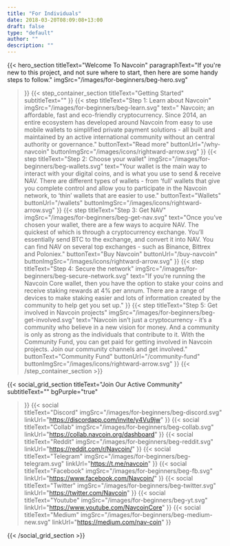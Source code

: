 ```yaml
---
title: "For Individuals"
date: 2018-03-20T08:09:08+13:00
draft: false
type: "default"
author: ""
description: ""
---
```

{{< hero_section
titleText="Welcome To Navcoin"
paragraphText="If you're new to this project, and not sure where to start, then here are some handy steps to&nbsp;follow."
imgSrc="/images/for-beginners/beg-hero.svg"
>}}
{{< step_container_section 
    titleText="Getting Started"
    subtitleText=""
>}}
  {{< step 
      titleText="Step 1: Learn about Navcoin"
      imgSrc="/images/for-beginners/beg-learn.svg"
      text=" Navcoin; an affordable, fast and eco-friendly cryptocurrency. Since 2014, an entire ecosystem has developed around Navcoin from easy to use mobile wallets to simplified private payment solutions - all built and maintained by an active international community without an central authority or&nbsp;governance."
      buttonText="Read more"
      buttonUrl="/why-navcoin"
      buttonImgSrc="/images/icons/rightward-arrow.svg"
  >}}
  {{< step 
      titleText="Step 2: Choose your wallet"
      imgSrc="/images/for-beginners/beg-wallets.svg"
      text="Your wallet is the main way to interact with your digital coins, and is what you use to send & receive NAV. There are different types of wallets - from ‘full’ wallets that give you complete control and allow you to participate in the Navcoin network, to ‘thin’ wallets that are easier to&nbsp;use."
      buttonText="Wallets"
      buttonUrl="/wallets"
      buttonImgSrc="/images/icons/rightward-arrow.svg"
  >}}
  {{< step
      titleText="Step 3: Get NAV"
      imgSrc="/images/for-beginners/beg-get-nav.svg"
      text="Once you’ve chosen your wallet, there are a few ways to acquire NAV. The quickest of which is through a cryptocurrency exchange. You’ll essentially send BTC to the exchange, and convert it into NAV. You can find NAV on several top exchanges - such as Binance, Bittrex and&nbsp;Poloniex."
      buttonText="Buy Navcoin"
      buttonUrl="/buy-navcoin"
      buttonImgSrc="/images/icons/rightward-arrow.svg"
  >}}
  {{< step
      titleText="Step 4: Secure the network"
      imgSrc="/images/for-beginners/beg-secure-network.svg"
      text="If you’re running the Navcoin Core wallet, then you have the option to stake your coins and receive staking rewards at 4% per annum. There are a range of devices to make staking easier and lots of information created by the community to help get you set&nbsp;up."
  >}}
  {{< step
      titleText="Step 5: Get involved in Navcoin projects"
      imgSrc="/images/for-beginners/beg-get-involved.svg"
      text="Navcoin isn’t just a cryptocurrency - it’s a community who believe in a new vision for money. And a community is only as strong as the individuals that contribute to it. With the Community Fund, you can get paid for getting involved in Navcoin projects. Join our community channels and get&nbsp;involved."
      buttonText="Community Fund"
      buttonUrl="/community-fund"
      buttonImgSrc="/images/icons/rightward-arrow.svg"
  >}}
{{< /step_container_section >}}

{{< social_grid_section 
    titleText="Join Our Active Community"
    subtitleText=""
    bgPurple="true"
>}}
    {{< social                 
    titleText="Discord"
    imgSrc="/images/for-beginners/beg-discord.svg"
    linkUrl="https://discordapp.com/invite/y4Vu9jw"
>}}
{{< social                 
    titleText="Collab"
    imgSrc="/images/for-beginners/beg-collab.svg"
    linkUrl="https://collab.navcoin.org/dashboard"
>}}
{{< social                 
    titleText="Reddit"
    imgSrc="/images/for-beginners/beg-reddit.svg"
    linkUrl="https://reddit.com/r/Navcoin/"
>}}
{{< social                 
    titleText="Telegram"
    imgSrc="/images/for-beginners/beg-telegram.svg"
    linkUrl="https://t.me/navcoin"
>}}
{{< social                 
    titleText="Facebook"
    imgSrc="/images/for-beginners/beg-fb.svg"
    linkUrl="https://www.facebook.com/Navcoin/"
>}}
{{< social                 
    titleText="Twitter"
    imgSrc="/images/for-beginners/beg-twitter.svg"
    linkUrl="https://twitter.com/Navcoin"
>}}
{{< social                 
    titleText="Youtube"
    imgSrc="/images/for-beginners/beg-yt.svg"
    linkUrl="https://www.youtube.com/NavcoinCore"
>}}
{{< social                 
    titleText="Medium"
    imgSrc="/images/for-beginners/beg-medium-new.svg"
    linkUrl="https://medium.com/nav-coin"
>}}

{{< /social_grid_section >}}